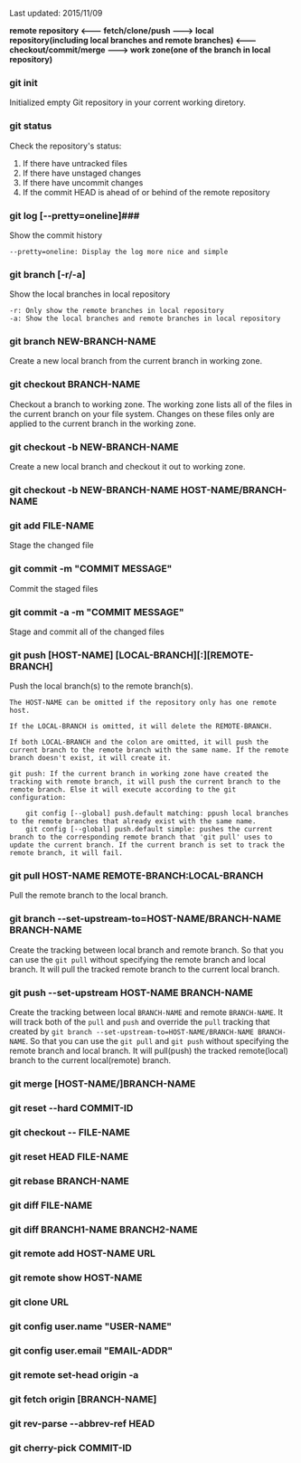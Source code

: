 Last updated: 2015/11/09

**remote repository <--- fetch/clone/push ---> local repository(including local branches and remote branches) <--- checkout/commit/merge ---> work zone(one of the branch in local repository)**

### git init ###
Initialized empty Git repository in your corrent working diretory.

### git status ###
Check the repository's status:

1. If there have untracked files
2. If there have unstaged changes
3. If there have uncommit changes
4. If the commit HEAD is ahead of or behind of the remote repository


### git log [--pretty=oneline]###
Show the commit history

	--pretty=oneline: Display the log more nice and simple

### git branch [-r/-a] ###
Show the local branches in local repository  

	-r: Only show the remote branches in local repository
	-a: Show the local branches and remote branches in local repository

### git branch NEW-BRANCH-NAME ###
Create a new local branch from the current branch in working zone.

### git checkout BRANCH-NAME ###
Checkout a branch to working zone. The working zone lists all of the files in the current branch on your file system. Changes on these files only are applied to the current branch in the working zone.

### git checkout -b NEW-BRANCH-NAME ###
Create a new local branch and checkout it out to working zone.

### git checkout -b NEW-BRANCH-NAME HOST-NAME/BRANCH-NAME ###

### git add FILE-NAME ###
Stage the changed file

### git commit -m "COMMIT MESSAGE" ###
Commit the staged files

### git commit -a -m "COMMIT MESSAGE" ###
Stage and commit all of the changed files

### git push [HOST-NAME] [LOCAL-BRANCH][:][REMOTE-BRANCH] ###
Push the local branch(s) to the remote branch(s).

	The HOST-NAME can be omitted if the repository only has one remote host.

	If the LOCAL-BRANCH is omitted, it will delete the REMOTE-BRANCH.

	If both LOCAL-BRANCH and the colon are omitted, it will push the current branch to the remote branch with the same name. If the remote branch doesn't exist, it will create it.

	git push: If the current branch in working zone have created the tracking with remote branch, it will push the current branch to the remote branch. Else it will execute according to the git configuration: 

		git config [--global] push.default matching: ppush local branches to the remote branches that already exist with the same name.
		git config [--global] push.default simple: pushes the current branch to the corresponding remote branch that 'git pull' uses to update the current branch. If the current branch is set to track the remote branch, it will fail.

### git pull HOST-NAME REMOTE-BRANCH:LOCAL-BRANCH ###
Pull the remote branch to the local branch.

### git branch --set-upstream-to=HOST-NAME/BRANCH-NAME BRANCH-NAME ###
Create the tracking between local branch and remote branch. So that you can use the `git pull` without specifying the remote branch and local branch. It will pull the tracked remote branch to the current local branch.

### git push --set-upstream HOST-NAME BRANCH-NAME ###
Create the tracking between local `BRANCH-NAME` and remote `BRANCH-NAME`. It will track both of the `pull` and `push` and override the `pull` tracking that created by `git branch --set-upstream-to=HOST-NAME/BRANCH-NAME BRANCH-NAME`. So that you can use the `git pull` and `git push` without specifying the remote branch and local branch. It will pull(push) the tracked remote(local) branch to the current local(remote) branch.

### git merge [HOST-NAME/]BRANCH-NAME ###

### git reset --hard COMMIT-ID ###

### git checkout -- FILE-NAME ###

### git reset HEAD FILE-NAME ###

### git rebase BRANCH-NAME ###

### git diff FILE-NAME ###

### git diff BRANCH1-NAME BRANCH2-NAME ###

### git remote add HOST-NAME URL ###

### git remote show HOST-NAME ###

### git clone URL ###

### git config user.name "USER-NAME" ###

### git config user.email "EMAIL-ADDR" ###

### git remote set-head origin -a ###

### git fetch origin [BRANCH-NAME] ###

### git rev-parse --abbrev-ref HEAD ###

### git cherry-pick COMMIT-ID ### 
